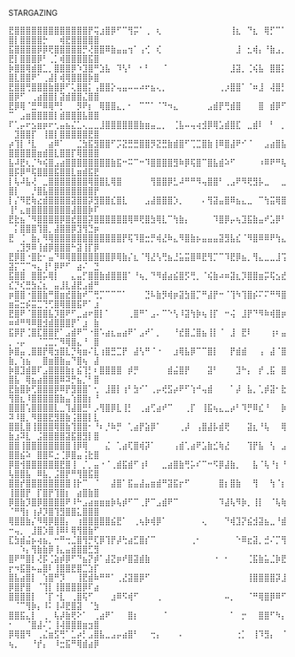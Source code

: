 


STARGAZING

⣟⣿⣿⣿⣿⣿⣿⣿⣿⣿⣿⣿⣿⣿⡟⢭⣰⣿⡿⠋⠉⢻⡭⠁⢀⠀⢆⠀⠀⠀⠀⠀⠀⠀⠀⠀⠀⠀⠀⢸⣆⠀⠙⣆⠀⢿⡋⠉⠁⣿⡇⣿⣿⣿⣿⡓⠀⠀⢾⣟⣿⣿⣿⣿⣿
⣯⣿⣿⣿⣿⡿⡿⢟⣿⣿⣿⣿⣿⡛⢜⣿⣿⠿⣷⣤⣤⢲⠁⢠⢊⠀⢎⠀⠀⠀⠀⠀⠀⠀⠀⠀⠀⠀⠀⠀⣸⠀⣂⢾⡄⠘⣷⣠⡀⣟⡇⣿⣿⣿⡿⠃⢀⡁⢾⣿⣿⣿⣿⣯⣿
⡷⣿⣿⢿⣾⣿⣁⡀⣿⣿⣿⡿⠱⣹⣿⠛⣱⣧⠀⠹⢣⠃⠀⠂⠃⠀⠀⠈⠀⠀⠀⠀⠀⠀⠀⠀⠀⠀⠀⣸⣽⡀⢈⢮⣧⠀⣿⣿⡅⣿⣇⣿⣿⠟⠁⢀⣼⡇⢾⢿⣿⣿⣿⡷⣿
⣟⣿⣿⢛⣿⣿⣿⣷⣿⡿⠋⢅⣿⣿⡅⢠⣿⣿⡕⢤⣤⠤⠤⠴⠖⣦⢄⡀⠀⠀⠀⠀⠀⠀⠀⠀⠀⢀⡰⣿⣿⠁⠈⠶⣸⠀⢼⣿⡃⣿⡿⠋⠀⢀⣴⣿⣿⡇⣽⣾⣿⣿⣌⣿⣿
⣟⡿⢿⠈⣛⠛⠿⢿⠛⡃⠀⠀⡻⠟⡆⠀⢿⣿⣿⣄⡀⠂⠀⠉⠉⠁⠈⠙⠲⣄⠀⠀⠀⠀⠀⣠⣾⡟⢛⣾⣿⠀⠀⠀⣿⠀⣾⡿⠋⠉⠀⣠⣶⣿⣿⣿⣿⡇⣾⣿⣿⣿⣧⣿⣿
⠏⢁⡤⠖⣢⣶⡶⠖⢂⣤⣦⣌⣁⢄⣀⣀⣸⣿⣿⣿⣿⣿⣿⣷⣶⣤⣀⡀⠀⢈⣧⠤⢤⢴⣺⡿⢿⣡⣾⣿⣏⠀⣀⣾⠇⠀⠃⠀⡀⠀⣹⣿⣿⡏⠀⢸⣿⡇⣿⣿⣿⣿⣿⣟⣿
⡴⢹⡇⠘⣇⠀⠀⣴⠿⠁⠀⠀⣈⣳⣯⣻⣿⣿⠋⡩⣝⣛⣛⣿⣿⡻⣝⣛⣷⣾⣿⠋⢉⣉⣿⣷⢸⠿⣿⣼⠟⠊⠈⠀⠀⣠⣴⣿⣧⣿⣿⣿⣿⣿⣶⣾⣿⣇⣿⣿⡏⢿⣿⣿⣿
⣧⠼⣟⢆⡈⠳⢮⣿⣠⣴⣿⣿⣿⣿⣿⣿⣿⣿⣷⣯⠒⠭⠉⠒⠹⣿⣿⣿⣿⣻⠷⡿⢯⣿⠉⣿⣧⣾⠵⠋⠀⠀⠀⠀⠰⠿⠟⠛⢧⣿⡯⡿⠛⢯⣿⣿⣿⣯⣿⣿⣇⣶⣾⣯⣟
⡇⢧⠼⣧⢜⠀⣀⣿⣿⣿⣿⣿⣿⣿⢿⣿⣿⣇⢿⣿⠀⠀⠀⠀⠀⢻⣿⣿⡿⣃⠼⠛⠛⠻⢤⣿⣿⠃⢀⣠⠟⠻⢟⣻⡧⣀⠀⠀⣀⣿⡇⠀⠀⡘⣿⣧⣿⣿⣿⣿⣿⣿⣿⣿⡟
⡇⡌⠻⣟⢷⣔⣾⣿⣿⣿⣿⣽⣿⣿⡽⣻⣿⣿⣎⣿⣇⠀⠀⠀⣠⣼⣿⣿⣿⡱⡀⠀⠀⠀⠄⢻⣽⣤⣿⠿⣦⣄⣀⠀⠉⢳⣭⢿⣿⢸⠃⣄⣶⣿⣿⣿⣿⣿⣿⣿⣼⣿⣿⡷⠏
⣟⣗⣦⠈⠻⣿⣿⣿⣿⡿⣿⣞⣿⣿⡽⣿⣿⣿⣿⣿⣿⢿⠿⢟⣿⣳⢿⣇⠉⢳⣷⡄⠀⠀⠀⠀⠹⣿⡿⡤⢦⣹⣯⣷⣤⠞⣡⡿⠃⠀⡅⣿⣿⣿⢹⣿⡀⣼⣿⣿⡿⣹⢻⣙⡶
⣟⠀⢈⠀⣷⡄⠻⢿⣿⣿⣿⣿⣿⣿⣿⣿⣿⣿⣿⣿⡟⢯⠹⣿⣒⡛⢾⣜⠷⣄⠻⣿⣷⡦⣤⣤⣤⣽⣻⣧⣎⠈⠻⣿⠿⠿⠟⢳⣄⠀⢀⣹⡻⠿⢸⣾⡿⣿⣿⣿⠓⣽⢸⡏⡿
⣟⡿⣿⠐⣿⣗⠂⣤⠙⠿⢿⣿⣿⣿⣿⣿⣿⣿⡿⢿⣷⡌⣆⠈⢻⣜⢣⢛⣦⣘⣥⣭⣿⠿⣟⢻⡉⠉⠹⣟⡿⣦⡀⢻⣄⣀⣀⣸⢩⣽⡍⢉⠉⠲⣄⢸⠃⡿⠟⠋⠀⣴⠌⠀⣙
⣯⣿⣿⠀⣿⣿⡥⢿⡇⠀⠀⣄⣤⡋⣿⣿⣷⣾⣿⣿⣿⠁⠘⢦⡀⠙⠻⣾⣴⣮⣿⡫⢛⡀⠈⢮⣷⠴⠶⣽⣆⡹⣿⣿⣶⡭⢯⣢⣞⣎⡙⢎⣛⣳⣌⣆⠀⣤⣸⣇⣼⣟⣠⣾⠛
⡶⣿⣿⠐⣿⣿⣷⠛⣿⣶⣞⣿⣷⠞⠉⢛⡉⠉⠉⠉⠁⠀⠀⠀⣙⠧⣷⡻⢾⡶⣽⣳⣿⡉⠛⣼⡟⠒⠈⢹⠳⢹⣿⡮⠍⠍⠛⠻⣿⣶⣭⣒⡮⣭⣉⢙⢋⣿⢿⣿⣿⣯⠟⠁⣰
⣟⣿⠟⠈⣿⣿⣿⣧⡹⣿⠟⠋⣀⣴⠖⣿⡇⠁⠀⠀⠀⢀⣿⠛⠁⣠⠄⠉⠑⢣⠸⣽⢳⡷⢦⢸⡏⠀⠒⢬⠀⣸⡟⠙⠻⠷⢾⣿⡶⠶⠾⠛⠻⠿⣿⣺⣾⣿⣿⣿⡟⠁⣰⠀⣷
⣯⡿⡟⢈⣿⣏⣿⣿⡟⠁⣠⣾⠟⠉⠐⣿⠡⣴⣆⣤⣴⠟⠁⣠⠞⠁⡀⠀⠀⠘⣞⣿⣈⣿⣦⢸⡇⠈⠀⣸⠀⣟⠇⠀⠀⠀⢰⠆⣤⡀⠠⡤⠀⠀⠈⢉⣉⡉⠻⢿⣿⣄⠘⠀⣿
⡷⣿⣤⢀⣿⣿⡟⢿⣲⣿⣇⡙⢷⣶⠌⣇⢰⣿⣛⣉⡟⠀⣼⢣⠛⠈⠐⠀⠀⣰⢿⣧⡿⠉⠉⣿⡇⠀⠀⡟⣾⣾⠀⠀⢠⠀⣼⠈⣿⣷⡀⢱⣦⠀⠀⣿⣶⣿⣷⣤⠙⣿⢦⠀⣼
⡷⣿⣹⣾⣿⠏⣠⣿⣿⣿⣷⡆⣮⢹⡃⠆⣿⣿⣿⣿⠀⡾⡛⠀⠀⠀⠀⠀⣾⣬⣿⡟⠀⠀⠀⣽⠃⠀⠀⠀⣹⠓⡄⠀⡞⢀⣯⠀⣿⣿⣧⠀⢿⣦⣴⣿⣿⣿⠿⠽⡛⣦⡈⠃⣿
⣟⣷⣿⡷⢋⣿⣿⣿⡿⠿⡟⣻⣿⣿⠁⢂⠀⣸⣿⡇⢰⠃⣳⠊⠁⢀⡤⢞⣫⡴⠟⠋⢱⠚⢤⣾⠀⠀⠀⠁⡼⠀⣧⡀⢁⡾⣽⠂⣗⢻⣿⣆⠸⣿⣿⣿⣿⣿⣷⣤⢱⣿⣿⡆⠘
⣿⣿⣿⢡⣿⣿⣿⣿⣇⣀⢹⣼⣿⣛⠃⡠⢻⣿⡿⣇⢸⡃⠀⢀⣴⢋⣴⠞⠉⠀⠀⢀⡏⠀⢸⣯⢦⣄⣀⡴⠃⠹⡛⠿⣎⠘⠀⠀⡷⠽⠸⣿⡀⠻⣿⣿⣟⣻⣿⣷⢨⣿⣿⡇⣇
⣿⣿⣇⣿⢸⣿⣿⣿⢿⣿⣷⢹⣿⣿⠂⠘⠆⡘⠷⡛⠀⢁⣴⡟⣵⡿⠁⠀⠀⠀⢀⡼⠀⢠⣿⣼⡧⣾⢟⠀⠀⠀⣽⣆⠘⢧⠀⠀⢿⣷⣰⠽⣇⠀⣨⣿⣿⣿⣿⣽⣯⣿⣻⡇⣿
⣿⣿⢸⣿⣿⣿⣿⣿⣿⣿⣿⢸⡿⢿⠀⠀⠀⣌⠀⢁⣴⢏⣿⢾⡽⠁⠀⠀⠀⢠⣾⢁⣴⠟⣡⣷⣊⢷⣜⠀⠀⠀⢹⡟⣧⠀⢣⠀⣠⣿⣿⣮⠵⠀⣿⣿⠯⣐⢈⡿⣿⣤⢨⣗⣿
⡿⣿⢺⣿⣿⣿⣿⣿⣿⣟⣿⢸⠀⡈⡀⣤⠐⠈⢀⣾⣯⣾⠋⢰⠇⠀⠀⣀⣴⣿⣷⢛⡥⠎⠉⠒⠫⡿⣼⣷⡀⠀⠀⣧⠈⢧⠘⡆⠘⢧⣿⣿⣧⠀⠿⣧⡀⣨⣿⡟⠛⢻⣿⣯⣿
⣿⣿⡞⣿⣿⣿⣿⣿⣿⣿⣿⢸⡗⠉⠀⠈⠀⠀⣼⣿⠁⣯⣤⣼⣤⣶⣾⠛⣽⣯⡖⠋⠀⠀⠀⠀⠀⣿⡆⣿⣷⠀⠀⢻⠀⠀⢳⠈⡆⢸⣿⣿⡟⠀⡏⣿⡟⢹⣿⡆⠀⣴⣿⣷⣿
⡿⣿⣷⡹⣿⡿⣿⣿⣿⣿⠟⠸⠓⣠⣴⣶⣶⣶⡷⢧⡾⠋⠉⢀⡟⠉⣠⣾⠟⠉⠀⠀⠀⠀⠀⠀⠀⠹⣼⢧⠻⡷⡀⢸⡇⠀⠈⢧⢷⠈⠛⢻⡆⢰⡼⡹⣿⢹⣻⣿⣿⣅⣿⣿⣿
⢿⣿⣿⣷⡌⠻⢿⡿⣿⣿⡄⠀⢰⣿⣿⣿⣿⣿⣮⣟⠁⠀⢀⢦⡷⢾⡿⠁⠀⠀⠀⠀⠀⠀⢄⠀⠀⠀⠙⢾⣹⡝⣮⣺⣽⣦⣀⠘⣾⠒⢤⡀⠀⣸⣿⡱⣿⢸⠿⠇⢿⢻⣿⣷⠋
⣏⣳⣾⣬⡦⢴⣦⡀⠒⠛⢒⣈⣿⢻⡛⢏⡿⢹⡟⡼⢓⣴⣋⣿⡎⠉⠀⠀⠀⠀⠀⠀⢀⠂⠀⠀⠀⠀⠀⠀⠑⠿⣖⣽⡀⣚⠌⡉⢻⠀⠀⠱⡄⢻⣷⣷⡿⢸⣄⣤⣾⣿⣿⣋⣻
⣿⠟⠛⣿⡇⢜⡯⢈⣵⡾⡿⠋⠙⣦⡝⡾⠁⣼⣝⡶⠞⣿⣽⣾⣷⠀⠀⠀⠀⠀⠀⠀⠀⠀⠀⠀⠐⠀⠂⠀⠀⠀⢈⣯⣷⣥⣈⡷⣟⡖⠲⣯⣿⠦⣤⣿⠇⢸⣿⣿⣟⣿⣉⣱⡏
⣿⣧⣴⣿⡇⠀⢱⣿⠛⡹⠀⠀⢸⣟⣾⠷⠛⠛⠁⢀⣜⣽⣿⡿⠋⠀⠀⠀⠀⠀⠀⠀⠀⠀⠀⠀⠀⠀⠀⠀⠀⠀⢸⣿⣿⣿⣿⡽⣸⡿⣿⡟⣿⠀⠈⢹⡇⢸⣿⣿⣿⣿⡿⠏⣴
⣿⣿⣿⣿⡇⠀⠈⡏⠐⣇⠀⢀⣿⢯⠋⠀⠀⠀⣰⠿⠫⢾⠋⠀⠀⠀⢀⠀⠀⠀⠀⠀⠀⠀⠀⠀⠀⠀⠤⡀⠀⠀⠈⠛⢿⣿⡿⠿⠋⠀⠈⠉⢻⡷⡄⠸⠅⢸⠼⣟⣿⣽⠀⠈⣳
⣿⣿⣯⣄⡇⠀⢀⠀⢧⡼⣷⢟⠕⠁⠀⢀⣴⠟⠁⠀⠀⣿⡆⠀⠀⠀⠀⠈⠀⠀⠀⠀⠀⠀⠀⠀⠀⠀⠀⠁⠀⡒⠀⠀⣿⣿⠋⠳⡄⠂⠀⠀⠈⣿⣼⠌⡁⢸⢼⣿⣿⣿⣶⣲⣿
⡿⢿⣿⠻⠀⢀⣌⣶⣫⢛⠁⣁⡴⡃⣠⣿⣧⣀⣠⡤⣴⣿⠃⠀⠀⢒⡄⠀⠀⠀⠄⠀⠀⠀⠀⠀⠀⠀⠀⠀⢐⡁⠀⢸⠹⣻⡄⠀⠈⢦⡀⠀⠀⠘⡞⡄⠀⠸⣒⣯⠛⢿⣾⣴⡿
